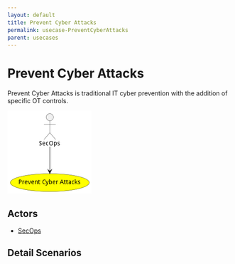 ```yaml
---
layout: default
title: Prevent Cyber Attacks
permalink: usecase-PreventCyberAttacks
parent: usecases
---
```

# Prevent Cyber Attacks

Prevent Cyber Attacks is traditional IT cyber prevention with the addition of specific OT controls.

![Activities Diagram](./Activities.png)

## Actors

* [SecOps](actor-secops)











## Detail Scenarios





